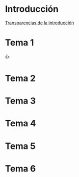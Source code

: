 # Introducción
[Transparencias de la introducción](traspas_intro.pdf)
# Tema 1
:+1: 
# Tema 2
# Tema 3
# Tema 4
# Tema 5
# Tema 6

